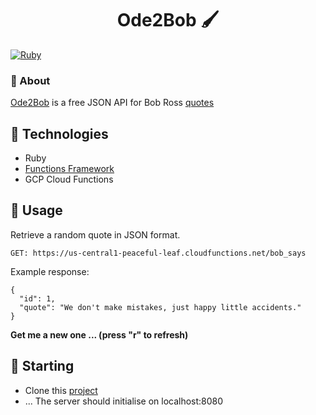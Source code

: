 <h1 align="center">Ode2Bob 🖌️ </h1>

[![Ruby](https://github.com/adoubleyoueye/Ode_2_Bob/actions/workflows/ruby.yml/badge.svg?branch=master)](https://github.com/adoubleyoueye/Ode_2_Bob/actions/workflows/ruby.yml)

### :dart: About ###
[Ode2Bob](https://us-central1-peaceful-leaf.cloudfunctions.net/bob_says) is a free JSON API for Bob Ross [quotes](https://www.goodreads.com/author/quotes/102372.Bob_Ross)

## :triangular_ruler: Technologies ##

- Ruby
- [Functions Framework](https://googlecloudplatform.github.io/functions-framework-ruby/v1.0.0/file.overview.html)
- GCP Cloud Functions

## 🧰 Usage ##
Retrieve a random quote in JSON format.

```GET: https://us-central1-peaceful-leaf.cloudfunctions.net/bob_says```

Example response:
```
{
  "id": 1,
  "quote": "We don't make mistakes, just happy little accidents."
}
```
**Get me a new one ... (press "r" to refresh)**

## :checkered_flag: Starting ##

- Clone this [project](git@github.com:adoubleyoueye/Ode_2_Bob.git)
- ...
The server should initialise on localhost:8080


